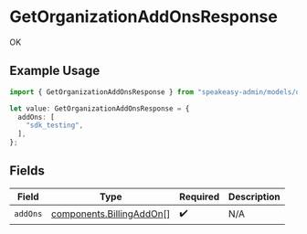 # GetOrganizationAddOnsResponse

OK

## Example Usage

```typescript
import { GetOrganizationAddOnsResponse } from "speakeasy-admin/models/operations";

let value: GetOrganizationAddOnsResponse = {
  addOns: [
    "sdk_testing",
  ],
};
```

## Fields

| Field                                                                | Type                                                                 | Required                                                             | Description                                                          |
| -------------------------------------------------------------------- | -------------------------------------------------------------------- | -------------------------------------------------------------------- | -------------------------------------------------------------------- |
| `addOns`                                                             | [components.BillingAddOn](../../models/components/billingaddon.md)[] | :heavy_check_mark:                                                   | N/A                                                                  |